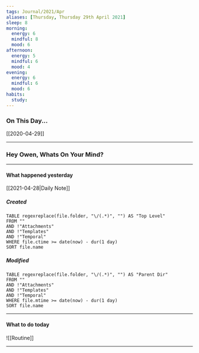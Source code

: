 ```yaml
---
tags: Journal/2021/Apr
aliases: [Thursday, Thursday 29th April 2021]
sleep: 8
morning:
  energy: 6
  mindful: 8
  mood: 6
afternoon: 
  energy: 5
  mindful: 6
  mood: 4
evening:
  energy: 6
  mindful: 6
  mood: 6
habits:
  study:
---
```


### On This Day...

[[2020-04-29]]

---

### Hey Owen, Whats On Your Mind? 


---
#### What happened yesterday

[[2021-04-28|Daily Note]]

##### Created

```dataview
TABLE regexreplace(file.folder, "\/(.*)", "") AS "Top Level"
FROM ""
AND !"Attachments"
AND !"Templates"
AND !"Temporal"
WHERE file.ctime >= date(now) - dur(1 day)
SORT file.name
```

##### Modified

```dataview
TABLE regexreplace(file.folder, "\/(.*)", "") AS "Parent Dir"
FROM ""
AND !"Attachments"
AND !"Templates"
AND !"Temporal"
WHERE file.mtime >= date(now) - dur(1 day)
SORT file.name
```

---

#### What to do today

![[Routine]]

---




